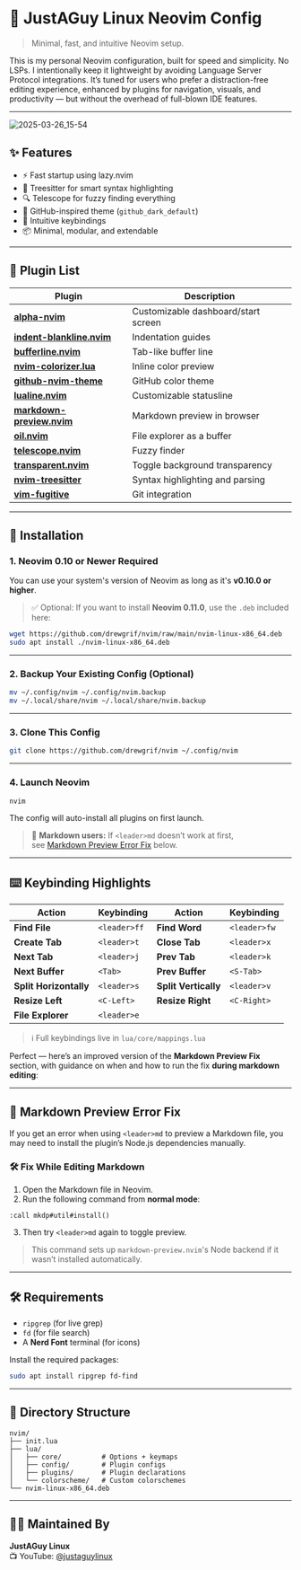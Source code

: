 # 🧠 JustAGuy Linux Neovim Config

> Minimal, fast, and intuitive Neovim setup.

This is my personal Neovim configuration, built for speed and simplicity.
No LSPs. I intentionally keep it lightweight by avoiding Language Server Protocol integrations.
It’s tuned for users who prefer a distraction-free editing experience, enhanced by plugins for navigation, visuals, and productivity — but without the overhead of full-blown IDE features.

---

![2025-03-26_15-54](https://github.com/user-attachments/assets/b4e262ba-6e63-41ac-89ff-410055f071c7)

## ✨ Features

- ⚡ Fast startup using lazy.nvim
- 🧠 Treesitter for smart syntax highlighting
- 🔍 Telescope for fuzzy finding everything
- 🎨 GitHub-inspired theme (`github_dark_default`)
- 🧭 Intuitive keybindings
- 📦 Minimal, modular, and extendable

---

## 🧩 Plugin List

| Plugin | Description |
|--------|-------------|
| [**alpha-nvim**](https://github.com/goolord/alpha-nvim) | Customizable dashboard/start screen |
| [**indent-blankline.nvim**](https://github.com/lukas-reineke/indent-blankline.nvim) | Indentation guides |
| [**bufferline.nvim**](https://github.com/akinsho/bufferline.nvim) | Tab-like buffer line |
| [**nvim-colorizer.lua**](https://github.com/norcalli/nvim-colorizer.lua) | Inline color preview |
| [**github-nvim-theme**](https://github.com/projekt0n/github-nvim-theme) | GitHub color theme |
| [**lualine.nvim**](https://github.com/nvim-lualine/lualine.nvim) | Customizable statusline |
| [**markdown-preview.nvim**](https://github.com/iamcco/markdown-preview.nvim) | Markdown preview in browser |
| [**oil.nvim**](https://github.com/stevearc/oil.nvim) | File explorer as a buffer |
| [**telescope.nvim**](https://github.com/nvim-telescope/telescope.nvim) | Fuzzy finder |
| [**transparent.nvim**](https://github.com/xiyaowong/transparent.nvim) | Toggle background transparency |
| [**nvim-treesitter**](https://github.com/nvim-treesitter/nvim-treesitter) | Syntax highlighting and parsing |
| [**vim-fugitive**](https://github.com/tpope/vim-fugitive) | Git integration |

---

## 🚀 Installation

### 1. Neovim 0.10 or Newer Required

You can use your system's version of Neovim as long as it's **v0.10.0 or higher**.

> ✅ Optional: If you want to install **Neovim 0.11.0**, use the `.deb` included here:

```bash
wget https://github.com/drewgrif/nvim/raw/main/nvim-linux-x86_64.deb
sudo apt install ./nvim-linux-x86_64.deb
```

---

### 2. Backup Your Existing Config (Optional)

```bash
mv ~/.config/nvim ~/.config/nvim.backup
mv ~/.local/share/nvim ~/.local/share/nvim.backup
```

---

### 3. Clone This Config

```bash
git clone https://github.com/drewgrif/nvim ~/.config/nvim
```

---

### 4. Launch Neovim

```bash
nvim
```

The config will auto-install all plugins on first launch.

> 📝 **Markdown users:** If `<leader>md` doesn’t work at first,  
> see [Markdown Preview Error Fix](https://github.com/drewgrif/nvim?tab=readme-ov-file#-markdown-preview-error-fix) below.

---

## ⌨️ Keybinding Highlights

| Action                | Keybinding                  | Action                | Keybinding                  |
|-----------------------|-----------------------------|------------------------|-----------------------------|
| **Find File**         | `<leader>ff`                | **Find Word**         | `<leader>fw`                |
| **Create Tab**        | `<leader>t`                 | **Close Tab**         | `<leader>x`                 |
| **Next Tab**          | `<leader>j`                 | **Prev Tab**          | `<leader>k`                 |
| **Next Buffer**       | `<Tab>`                     | **Prev Buffer**       | `<S-Tab>`                   |
| **Split Horizontally**| `<leader>s`                 | **Split Vertically**  | `<leader>v`                 |
| **Resize Left**       | `<C-Left>`                  | **Resize Right**      | `<C-Right>`                 |
| **File Explorer**     | `<leader>e`                 |                        |                             |

> ℹ️ Full keybindings live in `lua/core/mappings.lua`

Perfect — here’s an improved version of the **Markdown Preview Fix** section, with guidance on when and how to run the fix **during markdown editing**:

---

## 🐛 Markdown Preview Error Fix

If you get an error when using `<leader>md` to preview a Markdown file, you may need to install the plugin’s Node.js dependencies manually.

### 🛠️ Fix While Editing Markdown

1. Open the Markdown file in Neovim.
2. Run the following command from **normal mode**:

```vim
:call mkdp#util#install()
```

3. Then try `<leader>md` again to toggle preview.

> This command sets up `markdown-preview.nvim`'s Node backend if it wasn’t installed automatically.

---

## 🛠 Requirements

- `ripgrep` (for live grep)
- `fd` (for file search)
- A **Nerd Font** terminal (for icons)

Install the required packages:

```bash
sudo apt install ripgrep fd-find
```

---

## 📁 Directory Structure

```text
nvim/
├── init.lua
├── lua/
│   ├── core/          # Options + keymaps
│   ├── config/        # Plugin configs
│   ├── plugins/       # Plugin declarations
│   └── colorscheme/   # Custom colorschemes
└── nvim-linux-x86_64.deb
```

---

## 🙋‍♂️ Maintained By

**JustAGuy Linux**  
📺 YouTube: [@justaguylinux](https://youtube.com/@justaguylinux)  

